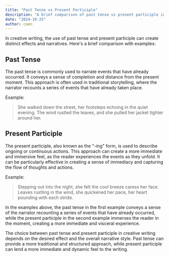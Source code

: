 ```yaml
---
title: "Past Tense vs Present Participle"
description: "A brief comparison of past tense vs present participle in creative writing with examples"
date: "2024-10-25"
author: caen
---
```


In creative writing, the use of past tense and present participle can create distinct effects and narratives. Here's a brief comparison with examples:

## Past Tense

The past tense is commonly used to narrate events that have already occurred. It conveys a sense of completion and distance from the present moment. This approach is often used in traditional storytelling, where the narrator recounts a series of events that have already taken place.

Example:
>She walked down the street, her footsteps echoing in the quiet evening. The wind rustled the leaves, and she pulled her jacket tighter around her.

## Present Participle

The present participle, also known as the "-ing" form, is used to describe ongoing or continuous actions. This approach can create a more immediate and immersive feel, as the reader experiences the events as they unfold. It can be particularly effective in creating a sense of immediacy and capturing the flow of thoughts and actions.

Example:
>Stepping out into the night, she felt the cool breeze caress her face. Leaves rustling in the wind, she quickened her pace, her heart pounding with each stride.

In the examples above, the past tense in the first example conveys a sense of the narrator recounting a series of events that have already occurred, while the present participle in the second example immerses the reader in the moment, creating a more immediate and visceral experience.

The choice between past tense and present participle in creative writing depends on the desired effect and the overall narrative style. Past tense can provide a more traditional and structured approach, while present participle can lend a more immediate and dynamic feel to the writing.
